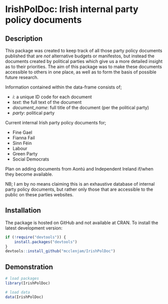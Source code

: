 # IrishPolDoc: Irish internal party policy documents

## Description
This package was created to keep track of all those party policy documents published that are *not* alternative budgets or manifestos, but instead the documents created by political parties which give us a more detailed insight as to their
priorities. The aim of this package was to make these documents accessible to others in one place, as well as to form the basis of possible future research.

Information contained within the data-frame consists of; 
* *i*: a unique ID code for each document 
* *text*: the full text of the document
* *document_name*: full title of the document (per the political party)
* *party*: political party

Current internal Irish party policy documents for; 
* Fine Gael
* Fianna Fail
* Sinn Féin
* Labour
* Green Party
* Social Democrats

Plan on adding documents from Aontú and Independent Ireland if/when they become available.



NB; I am by no means claiming this is an exhaustive database of internal party policy documents, but rather only those that are accessible to the public on these parties websites.

## Installation

The package is hosted on GitHub and not available at CRAN. To install
the latest development version:

``` r
if (!require("devtools")) {
    install.packages("devtools")
}
devtools::install_github("mcclenjam/IrishPolDoc") 
```

## Demonstration

``` r
# load packages
library(IrishPolDoc)

# load data
data(IrishPolDoc)
```
